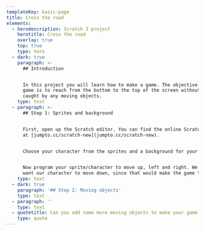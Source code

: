 ```yaml
---
templateKey: basic-page
title: Cross the road
elements:
  - herodescription: Scratch 3 project
    herotitle: Cross the road
    overlay: true
    top: true
    type: hero
  - dark: true
    paragraph: >-
      ## Introduction


      In this project you will learn how to make a game. The objective of the
      game is to reach from the bottom to the top of the screen without getting
      caught by any moving objects.
    type: text
  - paragraph: >-
      ## Step 1: Sprites and background


      First, open up the Scratch editor. You can find the online Scratch editor
      at [jumpto.cc/scratch-new](jumpto.cc/scratch-new).


      Choose your character from the sprites and a background for your game.


      Now program your sprite/character to move up, left and right. We don't
      want our character to move down, since that would make the game too easy.
    type: text
  - dark: true
    paragraph: '## Step 2: Moving objects'
    type: text
  - paragraph: ''
    type: text
  - quotetitle: Can you add some more moving objects to make your game more difficult?
    type: quote
---
```


